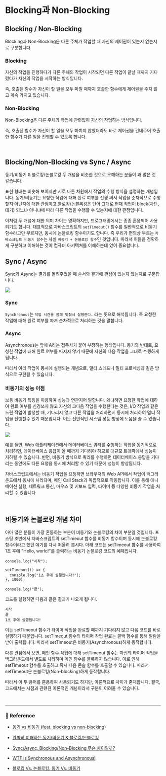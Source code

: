 # Blocking과 Non-Blocking

##  Blocking / Non-Blocking

Blocking과 Non-Blocking은 다른 주체가 작업할 때 자신의 제어권이 있는지 없는지로 구분합니다.

### Blocking

자신의 작업을 진행하다가 다른 주체의 작업이 시작되면 다른 작업이 끝날 때까지 기다렸다가 자신의 작업을 시작하는 방식입니다.

즉, 호출된 함수가 자신이 할 일을 모두 마칠 때까지 호출한 함수에게 제어권을 주지 않고 계속 가지고 있습니다.

### Non-Blocking

Non-Blocking은 다른 주체의 작업에 관련없이 자신의 작업하는 방식입니다.

즉, 호출된 함수가 자신이 할 일을 모두 마치지 않았더라도 바로 제어권을 건네주어 호출한 함수가 다른 일을 진행할 수 있도록 합니다.

<br>

## Blocking/Non-Blocking vs Sync / Async

동기/비동기 & 블로킹/논블로킹 두 개념을 비슷한 것으로 오해하는 분들이 꽤 많은 것 같습니다.

표현 형태는 비슷해 보이지만 서로 다른 차원에서 작업의 수행 방식을 설명하는 개념입니다. 동기/비동기는 요청한 작업에 대해 완료 여부를 신경 써서 작업을 순차적으로 수행할지 아닌지에 대한 관점이고,블로킹/논블록킹은 단어 그대로 현재 작업이 block(차단, 대기) 되느냐 아니냐에 따라 다른 작업을 수행할 수 있는지에 대한 관점입니다.

이처럼 두 개념에 대한 의미 차이는 명확하지만, 프로그래밍에서는 종종 혼용되어 사용되기도 합니다. 대표적으로 자바스크립트의 `setTimeout()` 함수를 일반적으로 비동기 함수라고만 부르지만, 동시에 논블로킹 함수이기도 합니다. 즉 우리가 편의상 부르는 `자바스크립트 비동기 함수`는 사실 `비동기 + 논블로킹 함수`인 것입니다. 따라서 이들을 정확하게 구분하고 이해하는 것이 컴퓨터 아키텍쳐를 이해하는데 있어 중요합니다.

## Sync / Async

Sync와 Async는 결과를 돌려주었을 때 순서와 결과에 관심이 있는지 없는지로 구분합니다. 

![](https://velog.velcdn.com/images/qorjiwon/post/bdaf140c-15b5-4ee9-b9e5-d4a4623b8874/image.png)

### Sync

`Synchronous`는 `작업 시간을 함께 맞춰서 실행한다.` 라는 뜻으로 해석됩니다. 즉 요청한 작업에 대해 완료 여부를 따져 순차적으로 처리하는 것을 말합니다.

### Async

Asynchronous는 앞에 A라는 접두사가 붙어 부정하는 형태입니다. 동기와 반대로, 요청한 작업에 대해 완료 여부를 따지지 않기 때문에 자신의 다음 작업을 그대로 수행하게 됩니다.

따라서 여러 작업이 동시에 실행되는 개념으로, 멀티 스레드나 멀티 프로세싱과 같은 방식으로 구현될 수 있습니다.

### 비동기의 성능 이점

보통 비동기 특징을 이용하여 성능과 연관지어 말합니다. 왜냐하면 요청한 작업에 대하여 완료 여부를 신경쓰지 않고 자신의 그다음 작업을 수행한다는 것은, I/O 작업과 같은 느린 작업이 발생할 때, 기다리지 않고 다른 작업을 처리하면서 동시에 처리하여 멀티 작업을 진행할수 있기 때문입니다. 이는 전반적인 시스템 성능 향상에 도움을 줄 수 있습니다.

![](https://velog.velcdn.com/images/qorjiwon/post/0413ce3b-8781-4990-b78a-eeca815039e5/image.png)

예를 들면, Web 애플리케이션에서 데이터베이스 쿼리를 수행하는 작업을 동기적으로 처리하면, 데이터베이스 응답이 올 때까지 기다려야 하므로 대규모 트래픽에서 성능이 저하될 수 있습니다. 반면, 비동기 방식으로 쿼리를 수행하면 데이터베이스 응답을 기다리는 동안에도 다른 요청을 동시에 처리할 수 있기 때문에 성능이 향상됩니다.

자바스크립트에서는 비동기 작업을 요청하면 브라우저의 Web API에서 작업이 백그라운드에서 동시에 처리되며, 메인 Call Stack과 독립적으로 작동합니다. 이를 통해 애니메이션 실행, 네트워크 통신, 마우스 및 키보드 입력, 타이머 등 다양한 비동기 작업을 처리할 수 있습니다

<br>

## 비동기와 논블로킹 개념 차이

아마 많은 분들이 가장 혼동하는 부분이 비동기와 논블로킹의 차이 부분일 것입니다. 포스팅 초반에서 자바스크립트의 setTimeout 함수를 비동기 함수이며 동시에 논블로킹 함수이라고 했던 얘기를 다시 떠올려 봅시다. 아래 코드는 setTimeout 함수를 사용하여 1초 후에 "Hello, world!"를 출력하는 비동기 논블로킹 코드의 예제입니다. 

```
console.log("시작");

setTimeout(() => {
  console.log("1초 후에 실행됩니다!");
}, 1000);

console.log("끝");
```

코드를 실행하면 다음과 같은 결과가 나오게 됩니다.

    시작
    끝
    1초 후에 실행됩니다!

이는 setTimeout 함수가 타이머 작업을 완료할 때까지 기다리지 않고 다음 코드를 바로 실행하기 때문입니다. setTimeout 함수의 타이머 작업 완료는 콜백 함수를 통해 알람을 받아 출력됩니다. 따라서 setTimeout은 비동기(Asynchronous)하게 동작합니다.

다른 관점에서 보면, 메인 함수 작업에 대해 setTimeout 함수는 자신의 타이머 작업을 백그라운드에서 별도로 처리하며 메인 함수를 블록하지 않습니다. 이로 인해 setTimeout 함수를 호출하고 즉시 다음 콘솔 함수를 호출할 수 있습니다. 따라서 setTimeout은 논블로킹(Non-blocking)하게 동작합니다.

따라서 이 두 용어를 혼용하여 사용되기도 하지만, 이론적으로 차이가 존재합니다. 결국, 코드에서는 시점과 관련된 이론적인 개념이라서 구분이 어려울 수 있습니다.

<br>

---

### 📌 Reference  

- [동기 vs 비동기 (feat. blocking vs non-blocking)](https://velog.io/@wonhee010/%EB%8F%99%EA%B8%B0vs%EB%B9%84%EB%8F%99%EA%B8%B0-feat.-blocking-vs-non-blocking)

- [완벽히 이해하는 동기/비동기 & 블로킹/논블로킹](https://inpa.tistory.com/entry/%F0%9F%91%A9%E2%80%8D%F0%9F%92%BB-%EB%8F%99%EA%B8%B0%EB%B9%84%EB%8F%99%EA%B8%B0-%EB%B8%94%EB%A1%9C%ED%82%B9%EB%85%BC%EB%B8%94%EB%A1%9C%ED%82%B9-%EA%B0%9C%EB%85%90-%EC%A0%95%EB%A6%AC)

- [Sync/Async, Blocking/Non-Blocking 무슨 차이일까?](https://velog.io/@maketheworldwise/SyncAsync-BlockingNon-Blocking-%EB%AC%B4%EC%8A%A8-%EC%B0%A8%EC%9D%B4%EC%9D%BC%EA%B9%8C)

- [WTF is Synchronous and Asynchronous!](https://medium.com/from-the-scratch/wtf-is-synchronous-and-asynchronous-1a75afd039df)

- [블로킹 Vs. 논블로킹, 동기 Vs. 비동기](https://velog.io/@nittre/%EB%B8%94%EB%A1%9C%ED%82%B9-Vs.-%EB%85%BC%EB%B8%94%EB%A1%9C%ED%82%B9-%EB%8F%99%EA%B8%B0-Vs.-%EB%B9%84%EB%8F%99%EA%B8%B0)